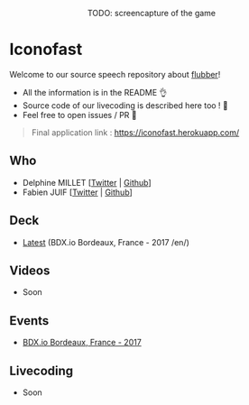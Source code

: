 <p align="center">
  TODO: screencapture of the game
</p>

# Iconofast
Welcome to our source speech repository about [flubber](https://github.com/veltman/flubber)!

 - All the information is in the README 👌
 - Source code of our livecoding is described here too ! 📖
 - Feel free to open issues / PR 🤗

> Final application link : https://iconofast.herokuapp.com/

## Who
 - Delphine MILLET [[Twitter](https://twitter.com/milletdelphine) | [Github](https://github.com/delphinemillet)]
 - Fabien JUIF [[Twitter](https://twitter.com/fabienjuif) | [Github](https://github.com/fabienjuif)]

## Deck
 - [Latest](https://docs.google.com/presentation/d/16uJIRTJbvknvPyrH_nE-AmLdVBKw8hy6Rk6aAggrpYk/edit?usp=sharing) (BDX.io Bordeaux, France - 2017 /en/)

## Videos
 - Soon

## Events
 - [BDX.io Bordeaux, France - 2017](https://www.bdx.io/#/)

## Livecoding
 - Soon
